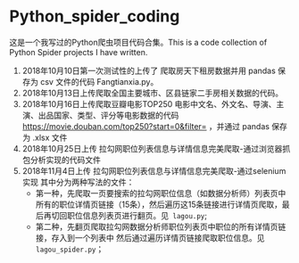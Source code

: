 # Python_spider_coding
这是一个我写过的Python爬虫项目代码合集。This is a code collection of Python Spider projects I have written.

1. 2018年10月10日第一次测试性的上传了 爬取房天下租房数据并用 pandas 保存为 csv 文件的代码 Fangtianxia.py。
2. 2018年10月13日上传爬取全国主要城市、区县链家二手房相关数据的代码。
3. 2018年10月16日上传爬取豆瓣电影TOP250 电影中文名、外文名、导演、主演、出品国家、类型、评分等电影数据的代码 https://movie.douban.com/top250?start=0&filter= ，并通过 pandas 保存为 .xlsx 文件
4. 2018年10月25日上传 拉勾网职位列表信息与详情信息完美爬取-通过浏览器抓包分析实现的代码文件
5. 2018年11月4日上传  拉勾网职位列表信息与详情信息完美爬取-通过selenium实现 其中分为两种写法的文件：
   - 第一种，先爬取一页要搜索的拉勾网职位信息（如数据分析师）列表页中所有的职位详情页链接（15条），然后遍历这15条链接进行详情页爬取，最后再切回职位信息列表页进行翻页。见` lagou.py`;
   - 第二种，先翻页爬取拉勾网数据分析师职位列表页中职位的所有详情页链接，存入到一个列表中 然后通过遍历详情页链接爬取职位信息。见`lagou_spider.py`；
